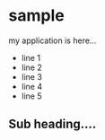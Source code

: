 # sample

my application is here...

- line 1
- line 2
- line 3
- line 4
- line 5

## Sub heading....
